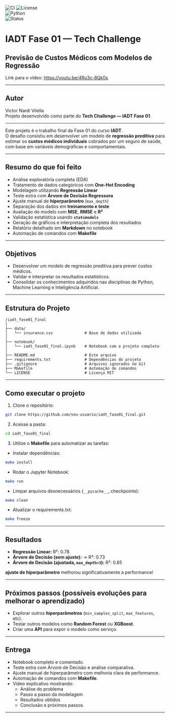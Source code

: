 ![CI](https://github.com/vvilella/iadt_fase01_final/actions/workflows/ci.yml/badge.svg)
![License](https://img.shields.io/badge/license-MIT-blue.svg)  
![Python](https://img.shields.io/badge/python-3.13.3-blue)  
![Status](https://img.shields.io/badge/status-em%20progresso-yellow)


# IADT Fase 01 — Tech Challenge

## Previsão de Custos Médicos com Modelos de Regressão

Link para o vídeo: https://youtu.be/4Ru3c-8Qk0s

---

## **Autor**

Victor Nardi Vilella  
Projeto desenvolvido como parte do **Tech Challenge — IADT Fase 01**.

---

Este projeto é o trabalho final da Fase 01 do curso **IADT**.  
O desafio consistiu em desenvolver um modelo de **regressão preditiva** para estimar os **custos médicos individuais** cobrados por um seguro de saúde, com base em variáveis demográficas e comportamentais.

---

## **Resumo do que foi feito**

- Análise exploratória completa (EDA)  
- Tratamento de dados categóricos com **One-Hot Encoding**  
- Modelagem utilizando **Regressão Linear**  
- Teste extra com **Árvore de Decisão Regressora**  
- Ajuste manual de **hiperparâmetro** (`max_depth`)  
- Separação dos dados em **treinamento e teste**  
- Avaliação do modelo com **MSE**, **RMSE** e **R²**  
- Validação estatística usando **`statsmodels`**  
- Geração de gráficos e interpretação completa dos resultados  
- Relatório detalhado em **Markdown** no notebook  
- Automação de comandos com **Makefile**

---

## **Objetivos**

- Desenvolver um modelo de regressão preditiva para prever custos médicos.  
- Validar e interpretar os resultados estatísticos.  
- Consolidar os conhecimentos adquiridos nas disciplinas de Python, Machine Learning e Inteligência Artificial.

---

## **Estrutura do Projeto**

```
/iadt_fase01_final
│
├── data/
│   └── insurance.csv              # Base de dados utilizada
│
├── notebook/
│   └── iadt_fase01_final.ipynb    # Notebook com o projeto completo
│
├── README.md                      # Este arquivo
├── requirements.txt               # Dependências do projeto
├── .gitignore                     # Arquivos ignorados no Git
├── Makefile                       # Automação de comandos
└── LICENSE                        # Licença MIT
```

---

## **Como executar o projeto**

1. Clone o repositório:  
```bash
git clone https://github.com/seu-usuario/iadt_fase01_final.git
```

2. Acesse a pasta:  
```bash
cd iadt_fase01_final
```

3. Utilize o **Makefile** para automatizar as tarefas:  

- Instalar dependências:  
```bash
make install
```

- Rodar o Jupyter Notebook:  
```bash
make run
```

- Limpar arquivos desnecessários (`__pycache__`, checkpoints):  
```bash
make clean
```

- Atualizar o requirements.txt:  
```bash
make freeze
```

---

## **Resultados**

- **Regressão Linear:** R²: 0.78  
- **Árvore de Decisão (sem ajuste):** → R²: 0.73  
- **Árvore de Decisão (ajustada, `max_depth=3`):** R²: 0.85  

**ajuste de hiperparâmetro** melhorou significativamente a performance!  

---

## **Próximos passos (possíveis evoluções para melhorar o aprendizado)**

- Explorar outros **hiperparâmetros** (`min_samples_split`, `max_features`, etc).  
- Testar outros modelos como **Random Forest** ou **XGBoost**.  
- Criar uma **API** para expor o modelo como serviço.  

---

## **Entrega**

- Notebook completo e comentado.  
- Teste extra com Árvore de Decisão e análise comparativa.  
- Ajuste manual de hiperparâmetro com melhoria clara de performance.  
- Automação de comandos com **Makefile**.  
- Vídeo explicativo mostrando:  
  - Análise do problema  
  - Passo a passo da modelagem  
  - Resultados obtidos  
  - Conclusão e próximos passos

---
